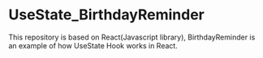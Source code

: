 # UseState_BirthdayReminder
This repository is based on React(Javascript library), BirthdayReminder is an example of how UseState Hook works in React.
